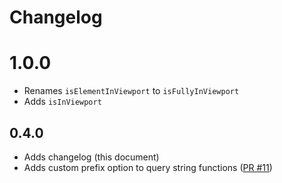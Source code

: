 # Changelog

# 1.0.0

* Renames `isElementInViewport` to `isFullyInViewport`
* Adds `isInViewport`

## 0.4.0

- Adds changelog (this document)
- Adds custom prefix option to query string functions ([PR #11](https://github.com/Creuna-Oslo/js-utils/pull/11))

